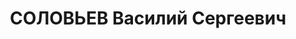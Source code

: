 ---
title: СОЛОВЬЕВ Василий Сергеевич
description: 'Род. в 1898, Енисейская губ., Минусинский уезд, Курагинская вол., с.Березовка.
  Проживал: Красноярский кр., Артемовский р-н, пос. Ольховка. Прораб лесозавода.

  Арестован 13.10.1936. Обв.: участие в к.-р. терр. организации. Приговор: ВК ВС СССР,
  24.04.1937 – 8 лет ИТЛ.

  Реабилитирован ВК ВС СССР 16.09.1958'
---
